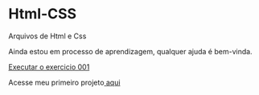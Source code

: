 # Html-CSS
 Arquivos de Html e Css

 Ainda estou em processo de aprendizagem, qualquer ajuda é bem-vinda.

 <a href="https://leonardo-bonifacio.github.io/Html-CSS/Exercicios/EX.001/index.html" target="_blank">Executar o exercicio 001</a>

 <p>Acesse meu primeiro projeto<a href="https://leonardo-bonifacio.github.io/projeto-android/" target="_blank"> aqui</a></p>
